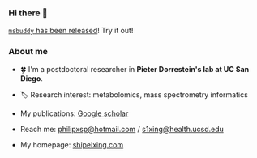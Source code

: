 ### Hi there 👋

[`msbuddy` has been released](https://github.com/Philipbear/msbuddy)! Try it out!


### About me
- :four_leaf_clover:  I'm a postdoctoral researcher in **Pieter Dorrestein's lab at UC San Diego**.

- :label:  Research interest: metabolomics, mass spectrometry informatics

- My publications: [Google scholar](https://scholar.google.ca/citations?user=en0zumcAAAAJ&hl=en)

- Reach me: philipxsp@hotmail.com  /  s1xing@health.ucsd.edu

- My homepage: [shipeixing.com](https://shipeixing.com)
<!--


:cn:
- 🔭 I’m currently working on ...
- 🌱 I’m currently learning ...
- 👯 I’m looking to collaborate on ...
- 🤔 I’m looking for help with ...
- 💬 Ask me about ...
- 📫 How to reach me: ...
- 😄 Pronouns: ...
- ⚡ Fun fact: ...
-->
